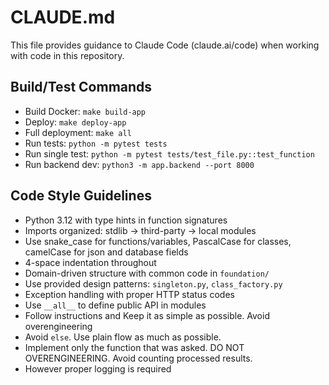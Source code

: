 # CLAUDE.md

This file provides guidance to Claude Code (claude.ai/code) when working with code in this repository.

## Build/Test Commands
- Build Docker: `make build-app`
- Deploy: `make deploy-app`
- Full deployment: `make all`
- Run tests: `python -m pytest tests`
- Run single test: `python -m pytest tests/test_file.py::test_function`
- Run backend dev: `python3 -m app.backend --port 8000`

## Code Style Guidelines
- Python 3.12 with type hints in function signatures
- Imports organized: stdlib → third-party → local modules
- Use snake_case for functions/variables, PascalCase for classes, camelCase for json and database fields
- 4-space indentation throughout
- Domain-driven structure with common code in `foundation/`
- Use provided design patterns: `singleton.py`, `class_factory.py` 
- Exception handling with proper HTTP status codes
- Use `__all__` to define public API in modules
- Follow instructions and Keep it as simple as possible. Avoid overengineering 
- Avoid `else`. Use plain flow as much as possible.
- Implement only the function that was asked. DO NOT OVERENGINEERING. Avoid counting processed results.  
- However proper logging is required